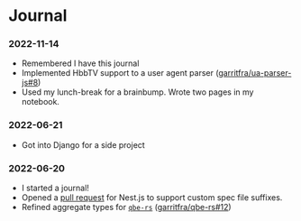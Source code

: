 # Journal

### 2022-11-14

- Remembered I have this journal
- Implemented HbbTV support to a user agent parser ([garritfra/ua-parser-js#8](https://github.com/garritfra/ua-parser-js/pull/8))
- Used my lunch-break for a brainbump. Wrote two pages in my notebook.

### 2022-06-21

- Got into Django for a side project

### 2022-06-20

- I started a journal!
- Opened a [pull request](https://github.com/nestjs/schematics/pull/1077) for
  Nest.js to support custom spec file suffixes.
- Refined aggregate types for [`qbe-rs`](https://github.com/garritfra/qbe-rs)
  ([garritfra/qbe-rs#12](#https://github.com/garritfra/qbe-rs/pull/12))
